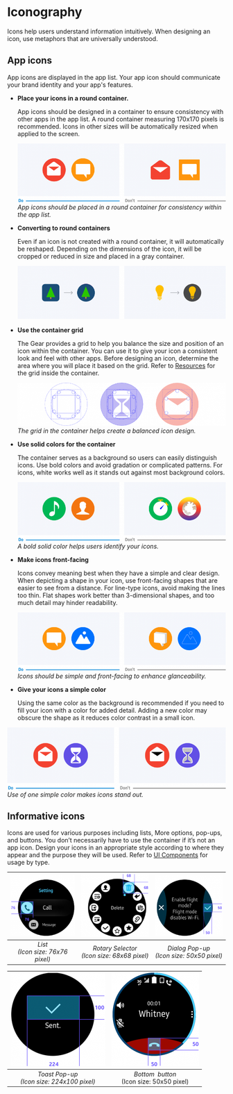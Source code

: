 # Iconography

Icons help users understand information intuitively. When designing an icon, use metaphors that are universally understood.

## App icons

App icons are displayed in the app list. Your app icon should communicate your brand identity and your app's features.

-   **Place your icons in a round container.**

    App icons should be designed in a container to ensure consistency with other apps in the app list. A round container measuring 170x170 pixels is recommended. Icons in other sizes will be automatically resized when applied to the screen.

    ![](media/visual_design_8.2.1_1-850x240.png)  
    *App icons should be placed in a round container for consistency within the app list.*

-   **Converting to round containers**

    Even if an icon is not created with a round container, it will automatically be reshaped. Depending on the dimensions of the icon, it will be cropped or reduced in size and placed in a gray container.

    ![](media/visual_design_8.2.1_2-850x216.png)
-   **Use the container grid**

    The Gear provides a grid to help you balance the size and position of an icon within the container. You can use it to give your icon a consistent look and feel with other apps. Before designing an icon, determine the area where you will place it based on the grid. Refer to [Resources](http://developer.samsung.com/gear/design/resource/basic-ui) for the grid inside the container.

    ![](media/visual_design_8.2.1_3-850x175.png)  
    *The grid in the container helps create a balanced icon design.*

-   **Use solid colors for the container**

    The container serves as a background so users can easily distinguish icons. Use bold colors and avoid gradation or complicated patterns. For icons, white works well as it stands out against most background colors.

    ![](media/visual_design_8.2.1_4-850x240.png)  
    *A bold solid color helps users identify your icons.*

-   **Make icons front-facing**

    Icons convey meaning best when they have a simple and clear design. When depicting a shape in your icon, use front-facing shapes that are easier to see from a distance. For line-type icons, avoid making the lines too thin. Flat shapes work better than 3-dimensional shapes, and too much detail may hinder readability.

    ![](media/visual_design_8.2.1_5-850x240.png)  
    *Icons should be simple and front-facing to enhance glanceability.*

-   **Give your icons a simple color**

    Using the same color as the background is recommended if you need to fill your icon with a color for added detail. Adding a new color may obscure the shape as it reduces color contrast in a small icon.

 ![](media/visual_design_8.2.1_6-850x240.png)  
    *Use of one simple color makes icons stand out.*

## Informative icons

Icons are used for various purposes including lists, More options, pop-ups, and buttons. You don’t necessarily have to use the container if it’s not an app icon. Design your icons in an appropriate style according to where they appear and the purpose they will be used. Refer to [UI Components](../ui-components/index.md) for usage by type.

| ![](media/visual_design_8.2.2_1-850x220_1.png) | ![](media/visual_design_8.2.2_1-850x220_2.png) | ![](media/visual_design_8.2.2_1-850x220_3.png) |
| :--: | :--: | :--: |
| *List*<br>*(Icon size: 76x76 pixel)* | *Rotary Selector*<br>*(Icon size: 68x68 pixel)* |  *Dialog Pop-up*<br>*(Icon size: 50x50 pixel)* |

| ![](media/8-550x215_1.png) |  ![](media/8-550x215_2.png) |
| :--: | :--: |
| *Toast Pop-up* <br>*(Icon size: 224x100 pixel)* | *Bottom  button* <br>(Icon size: 50x50 pixel) |
